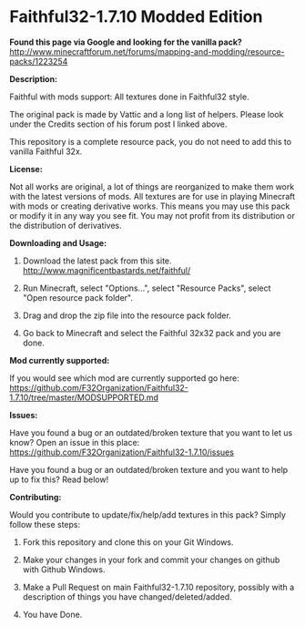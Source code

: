 Faithful32-1.7.10 Modded Edition
=================

**Found this page via Google and looking for the vanilla pack?** http://www.minecraftforum.net/forums/mapping-and-modding/resource-packs/1223254

**Description:**

Faithful with mods support: All textures done in Faithful32 style.

The original pack is made by Vattic and a long list of helpers. Please look under the Credits section of his forum post I linked above.

This repository is a complete resource pack, you do not need to add this to vanilla Faithful 32x.

**License:**

Not all works are original, a lot of things are reorganized to make them work with the latest versions of mods.
All textures are for use in playing Minecraft with mods or creating derivative works.
This means you may use this pack or modify it in any way you see fit. You may not profit from its distribution or the distribution of derivatives.

**Downloading and Usage:**

1) Download the latest pack from this site. http://www.magnificentbastards.net/faithful/

2) Run Minecraft, select "Options...", select "Resource Packs", select "Open resource pack folder".

3) Drag and drop the zip file into the resource pack folder.

4) Go back to Minecraft and select the Faithful 32x32 pack and you are done.

**Mod currently supported:**

If you would see which mod are currently supported go here: https://github.com/F32Organization/Faithful32-1.7.10/tree/master/MODSUPPORTED.md

**Issues:**

Have you found a bug or an outdated/broken texture that you want to let us know? Open an issue in this place: https://github.com/F32Organization/Faithful32-1.7.10/issues

Have you found a bug or an outdated/broken texture and you want to help up to fix this? Read below!

**Contributing:**

Would you contribute to update/fix/help/add textures in this pack? Simply follow these steps:

1) Fork this repository and clone this on your Git Windows.

2) Make your changes in your fork and commit your changes on github with Github Windows.

3) Make a Pull Request on main Faithful32-1.7.10 repository, possibly with a description of things you have changed/deleted/added.

4) You have Done.